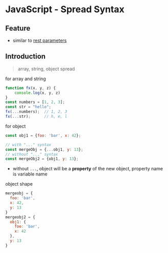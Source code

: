 # JavaScript - Spread Syntax

## Feature

- similar to [rest parameters](javascript-function-rest-parameters.md)

## Introduction

> array, string, object spread

for array and string

```js
function fx(x, y, z) {
    console.log(x, y, z)
}
const numbers = [1, 2, 3];
const str = "hello";
fx(...numbers);  // 1, 2, 3
fx(...str);      // h, e, l
```

for object

```js
const obj1 = {foo: 'bar', x: 42};

// with "..." syntax
const mergeObj = {...obj1, y: 13};
// without "..." syntax
const mergeObj2 = {obj1, y: 13};
```

- without `...`, object will be a **property** of the new object, property name is variable name

object shape

```js
mergeobj = {
  foo: 'bar',
  x: 42,
  y: 13
}
mergeobj2 = {
  obj1: {
    foo: 'bar',
    x: 42
  },
  y: 13
}
```
